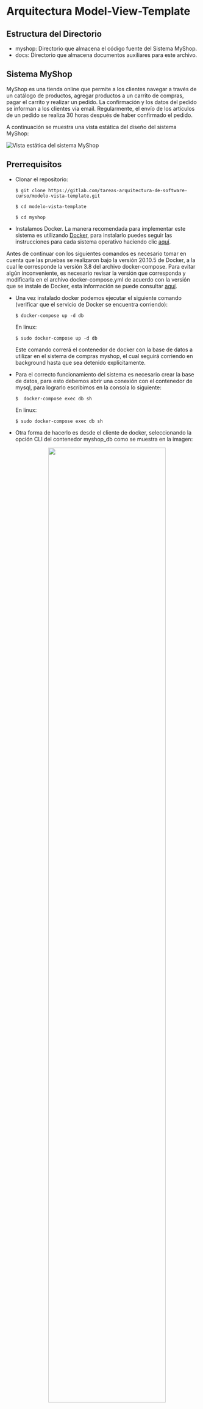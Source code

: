 # Arquitectura Model-View-Template

## Estructura del Directorio

- myshop: Directorio que almacena el código fuente del Sistema MyShop.
- docs: Directorio que almacena documentos auxiliares para este archivo.

## Sistema MyShop

MyShop es una tienda online que permite a los clientes navegar a través de un catálogo de productos, agregar productos a un carrito de compras, pagar el carrito y realizar un pedido. La confirmación y los datos del pedido se informan a los clientes vía email. Regularmente, el envío de los artículos de un pedido se realiza 30 horas después de haber confirmado el pedido.

A continuación se muestra una vista estática del diseño del sistema MyShop:

![Vista estática del sistema MyShop](docs/diagrama_componentes.png)

## Prerrequisitos
- Clonar el repositorio:
   ```shell
   $ git clone https://gitlab.com/tareas-arquitectura-de-software-curso/modelo-vista-template.git

   $ cd modelo-vista-template

   $ cd myshop

   ```

- Instalamos Docker. La manera recomendada para implementar este sistema es utilizando [Docker](https://www.docker.com/), para instalarlo puedes seguir las instrucciones para cada sistema operativo haciendo clic [aquí](https://docs.docker.com/install/).

Antes de continuar con los siguientes comandos es necesario tomar en cuenta que las pruebas se realizaron bajo la versión 20.10.5 de Docker, a la cual le corresponde la versión 3.8 del archivo docker-compose. Para evitar algún inconveniente, es necesario revisar la versión que corresponda y modificarla en el archivo docker-compose.yml de acuerdo con la versión que se instale de Docker, esta información se puede consultar [aquí](https://docs.docker.com/compose/compose-file/compose-versioning/).

- Una vez instalado docker podemos ejecutar el siguiente comando (verificar que el servicio de Docker se encuentra corriendo):

    ```shell
    $ docker-compose up -d db
    ```

    En linux:

    ```shell
    $ sudo docker-compose up -d db
    ```

    Este comando correrá el contenedor de docker con la base de datos a utilizar en el sistema de compras myshop, el cual seguirá corriendo en background hasta que sea detenido explícitamente.


- Para el correcto funcionamiento del sistema es necesario crear la base de datos, para esto debemos abrir una conexión con el contenedor de mysql, para lograrlo escribimos en la consola lo siguiente:

    ```shell
    $  docker-compose exec db sh
    ```

    En linux:
    
    ```shell
    $ sudo docker-compose exec db sh
    ```

- Otra forma de hacerlo es desde el cliente de docker, seleccionando la opción CLI del contenedor myshop_db como se muestra en la imagen:

    <p align="center">
        <img src="docs/proceso_mysql.png" width="80%" height="80%">
    </p>

    Con la conexión abierta, ingresamos a la base de datos con el siguiente comando, indicando el usuario y la contraseña (user = root, password = root):

    ```shell
    $  mysql -u root -p
    ```
    Dentro de mysql, verificamos que se encuentre creada la base de datos 'myshop' con el siguiente comando:

    ```shell
    mysql>  SHOW databases;
    ```

    De no ser así, ejecutamos el siguiente comando para crearla:

    ```shell
    mysql>  CREATE DATABASE myshop CHARACTER SET utf8mb4 COLLATE utf8mb4_general_ci;
    ```

   Si la operación fue exitosa, salimos de mysql y cerramos la conexión con el contenedor escribiendo 'exit' y dando click en el botón enter o simplemente cerrando la consola.

- Antes de iniciar el contenedor de la aplicación django debemos realizar algunos pasos previos. 

    1. Nos dirigimos al archivo myshop/myshop/.env y modificamos los siguientes campos:
        - EMAIL_HOST_USER
        - EMAIL_HOST_PASSWORD
        - DEFAULT_FROM_EMAIL
        
        Esta información es importande debido a que la aplicación envía un correo electrónico cuando se genera una orden, para que esto funcione correctamente es necesario que añada esta información (utilizando un correo gmail).
    
    2. Modificamos la línea 88 del archivo myshop/orders/views.py, en donde se encuentra la etiqueta '<your_email>' colocamos nuestro correo de gmail (el mismo correo agregado en la variable EMAIL_HOST_USER en el archivo .env).

        Ahora que se ha completado el archivo .env procederemos a realizar algunas configuraciones en su cuenta gmail para que permita el envío de correos electrónicos.

    3. Iniciamos sesión en el correo gmail del cual ingresó la información en el archivo .env.

    4. Damos click en nuestro usuario y seleccionamos la opción 'Gestionar tu cuenta de Google'.

    <p align="center">
        <img src="docs/proceso_email.png" width="30%" height="30%">
    </p>

    5. En el menú que se encuentra en el lado izquierdo seleccionamos la opción de 'Seguridad'.

    <p align="center">
        <img src="docs/proceso_email2.png" width="70%" height="70%">
    </p>

    6. Navegamos hasta encontrar el apartado 'Acceso de aplicaciones poco seguras', si se encuentra desactivada la opción, procedemos a activarla.

    <p align="center">
        <img src="docs/proceso_email3.png" width="70%" height="70%">
    </p>

    Nota: Al realizar estos pasos quedaría lista la configuración, posiblemente llegue a su bandeja de correo un email indicando el inicio de sesión, eso se debe a que la aplicación django está haciendo uso de su cuenta para el envío de correos.

    Al momento de subir el proyecto a un repositorio recomendamos remover las credenciales del archivo .env.


- Ahora procederemos a iniciar el servicio de la aplicación django, para esto ejecutamos el siguiente comando:

    ```shell
    $ docker-compose up -d web
    ```

    En Linux:

    ```shell
    $ sudo docker-compose up -d web
    ```

    Este comando levantará el contenedor de docker con el sistema de compras myshop, el cual seguirá corriendo en background hasta que sea detenido explícitamente.

- Si el comando anterior se ejecutó con éxito, procederemos a aplicar las migraciones necesarias para django. Esto lo realizamos de la siguiente manera:

    Primero nos conectamos al contenedor myshop_web de la misma forma en que nos conectamos al contenedor de mysql. Ejecutamos el siguiente comando en una terminal:

    ```shell
    $ docker-compose exec web sh
    ```

    En Linux:

    ```shell
    $ sudo docker-compose exec web sh
    ```

    Después de conectarnos, ejecutaremos los siguientes comandos:

    ```shell
    $ python manage.py makemigrations

    $ python manage.py migrate
    ```

- Si el comando fue exitoso, podremos ingresar a nuestro navegador y verificar que el sistema se ha iniciado con éxito, para esto, ingresamos a la siguiente url: 

   > http://localhost:8000/

    Cerramos la conexión con el contenedor escribiendo 'exit' y dando click al botón enter o simplemente cerrando la consola.

- Otra manera de acceder al sistema myshop desde nuestro navegador es desde el cliente de Docker, dando click en el botón 'Open in Browser' del contenedor myshop_web como se muestra en la imagen:

    <p align="center">
        <img src="docs/proceso_myshop2.png" width="80%" height="80%">
    </p>

- Si todo funcionó correctamente debemos poder ver la siguiente pantalla que muestra el sistema MyShop:

    <p align="center">
        <img src="docs/pantalla_myshop.png" width="90%" height="90%">
    </p>


## Desarrollo

- Nota: cada vez que realicemos cambios en nuestra aplicación django, los veremos reflejados de forma casi inmediata (siempre y cuando los contenedores Docker se encuentren en ejecución), esto debido a las configuraciones que se agregaron en el archivo docker-compose. Por esta razón para estar probando nuestro sistema en desarrollo no sería necesario realizar los siguientes pasos. Sin embargo, son añadidos como una opción extra para el desarrollo del sistema.

- Es necesario contar con python 3.9 o superior y pip3 (las pruebas fueron realizadas con la versión 3.9.1). Se recomienda utilizar [pyenv](https://github.com/pyenv/pyenv) como manejador de versiones de python; una vez instalado se pueden seguir los siguientes comandos para instalar la versión deseada de python, esto hay que realizarlo en la raíz del repositorio:

   ```shell
   $ pyenv install 3.9.1
   $ pyenv local 3.9.1
   ```

- Crear un ambiente virtual para manejar las dependencias ejecutando:
   
   ```shell
   $ python3 -m venv venv
   ```

   en Windows:

   ```shell
   $ python3 -m venv venv
   ```

   si no funciona el comando anterior, ejecutar el siguiente:
   ```shell
   $ py -3 -m venv venv
   ```

   Esto creará una carpeta llamada "venv" que representa nuestro ambiente virtual y donde instalaremos todas las dependencias.

- Activamos el ambiente virtual:
   ```shell
   $ source venv/bin/activate
   ```

   o en Windows:
   ```shell
   $ venv\Scripts\activate
   ```

- Instalamos las dependencias del microservicio ejecutando:
   ```shell
    (venv)$ cd myshop 

    (venv)$ pip3 install -r requirements.txt 
   ```

   Los paquetes que se instalarán son los siguientes:

    Paquete              |  Versión  | 
   ----------------------|-----------|
    django               |   3.1.7   |
    mysqlclient          |   2.0.1   |
    django-mysql         |   3.9     |
    django-environ       |   0.4.5   |
    django-cors-headers  |   3.5.0   |
    Pillow               |   8.1.1   |
    Celery               |   5.0.5   |

### Ejecución del sistema en desarrollo

- Dentro del directorio de myshop (en donde se encuentra el archivo manage.py) ejecutamos el siguiente comando:
   ```shell
   (venv)$ python manage.py runserver 0.0.0.0:8000 

   ```

- Si el comando fue exitoso, podremos ingresar a nuestro navegador y verificar que el sistema se ha iniciado con éxito, para esto, ingresamos a la siguiente url: 

   > http://localhost:8000/

Nota: Recordar que en este caso estamos probando el sistema sin la ayuda del contenedor de Docker. Esta ejecución se recomienda realizarla solamente durante desarrollo.


## Comandos Docker

- Para iniciar nuestros contenedores debemos ejecutar los siguientes comandos:

    ```shell
    $ docker-compose up -d db
    ```
    
    ```shell
    $ docker-compose up -d web
    ```

    En Linux:

    ```shell
    $ sudo docker-compose up -d db
    ```

    ```shell
    $ sudo docker-compose up -d web
    ```

    De esta forma podremos acceder al sistema myshop desde nuestro navegador.

    Nota: Si se realizaron con éxito los pasos indicados en los prerrequisitos, no es necesario volver a iniciar los contenedores, esto solo se debe realizar en caso de que los contenedores se encuentren detenidos.

- Otra manera de iniciar los contenedores es desde el cliente de Docker, dando click en el botón 'Start' como se muestra en la imagen:

    <p align="center">
        <img src="docs/proceso_myshop1.png" width="80%" height="80%">
    </p>

- Para corroborar que nuestros contenedores se encuentran corriendo podemos ejecutar el siguiente comando:

    ```shell
    $ docker ps
    ```

    En Linux:

    ```shell
    $ sudo docker ps
    ```

    Este comando nos mostrará los contenedores que se encuentran corriendo, en la columna Status, debemos observar la palabra UP en los contenedores myshop_web y myshop_db. 

- Otra manera de verificar que nuestros contenedores se encuentran activos es desde el cliente de Docker, debemos observar el ícono del contenedor de color verde como se muestra en la imagen:

    <p align="center">
        <img src="docs/proceso_myshop1_1.png" width="80%" height="80%">
    </p>

- Cada vez que realicemos cambios en nuestra aplicación django, los veremos reflejados de forma casi inmediata, esto debido a las configuraciones que se agregaron en el archivo docker-compose. Sin embargo, si observamos que alguna configuración no se ve reflejada, deberemos reiniciar nuestro contenedor; para esto podemos utilizar el siguiente comando:

    ```shell
    $ docker restart <container_name>
    ```

    En Linux:

    ```shell
    $ sudo docker restart <container_name>
    ```

- Otra manera de reiniciar nuestros contenedores es desde el cliente de Docker, dando click en el botón 'Restart' como se muestra en la imagen:

    <p align="center">
        <img src="docs/proceso_myshop3.png" width="80%" height="80%">
    </p>


- Si necesitamos acceder al contenedor de la base de datos o de la aplicación django, lo hacemos de la misma forma que lo hicimos en los prerrequisitos. Ejecutamos alguno de los siguientes comandos según corresponda:

    ```shell
    $  docker-compose exec db sh
    ```

    ```shell
    $  docker-compose exec web sh
    ```

    En Linux:

    ```shell
    $  sudo docker-compose exec db sh
    ```

    ```shell
    $  sudo docker-compose exec web sh
    ```

- Otra manera de acceder a la consola de nuestros contenedores es desde el cliente de Docker, dando click en el botón 'CLI' como se muestra en la imagen:

    <p align="center">
        <img src="docs/proceso_myshop.png" width="80%" height="80%">
    </p>


- Finalmente, si deseamos detener alguno de nuestros contenedores, ejecutamos el siguiente comando:

    ```shell
    $  docker stop <container_name>
    ```

    En Linux:

    ```shell
    $  sudo docker stop <container_name>
    ```

- Otra manera de detener nuestros contenedores es desde el cliente de Docker, dando click en el botón 'Stop' como se muestra en la imagen:

    <p align="center">
        <img src="docs/proceso_myshop4.png" width="80%" height="80%">
    </p>


## Fuente

- El código base de este proyecto fue obtenido del siguiente repositorio:

   > https://github.com/PacktPublishing/Django-By-Example/tree/master/Chapter%207/myshop


## Versión

1.0.1 - Abril 2021

## Autores

* **Perla Velasco**
* **Jorge Alfonso Solís**

## Edición 
* **Alejandro Carrillo Villegas**
* **César Gabriel Díaz Curiel**
* **Juan Carlos García Murillo**
* **Josué Guillermo González Pinedo**
* **José Germán González Rodarte**